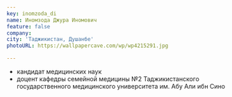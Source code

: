 ```yaml
---
key: inomzoda_di
name: Иномзода Джура Иномович 
feature: false
company: 
city: 'Таджикистан, Душанбе'
photoURL: https://wallpapercave.com/wp/wp4215291.jpg

---
```

- кандидат медицинских наук
- доцент кафедры семейной медицины №2 Таджикистанского государственного медицинского университета им. Абу Али ибн Сино